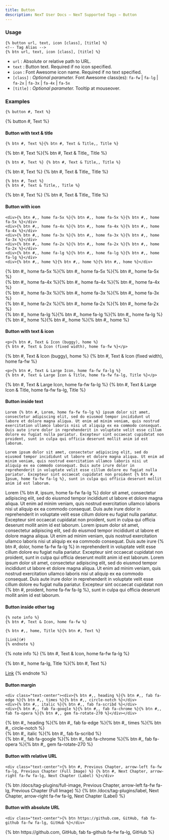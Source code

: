 ```yaml
---
title: Button
description: NexT User Docs – NexT Supported Tags – Button
---
```


### Usage

```jinja
{% button url, text, icon [class], [title] %}
<!-- Tag Alias -->
{% btn url, text, icon [class], [title] %}
```

- `url`     : Absolute or relative path to URL.
- `text`    : Button text. Required if no icon specified.
- `icon`    : Font Awesome icon name. Required if no text specified.
- `[class]` : *Optional parameter.* Font Awesome class(es): `fa-fw` | `fa-lg` | `fa-2x` | `fa-3x` | `fa-4x` | `fa-5x`
- `[title]` : *Optional parameter.* Tooltip at mouseover.

### Examples

```jinja
{% button #, Text %}
```

{% button #, Text %}

#### Button with text & title

```jinja
{% btn #, Text %}{% btn #, Text & Title,, Title %}
```

{% btn #, Text %}{% btn #, Text & Title,, Title %}

```jinja
{% btn #, Text %} {% btn #, Text & Title,, Title %}
```

{% btn #, Text %} {% btn #, Text & Title,, Title %}

```jinja
{% btn #, Text %}
{% btn #, Text & Title,, Title %}
```

{% btn #, Text %}
{% btn #, Text & Title,, Title %}

#### Button with icon

```jinja
<div>{% btn #,, home fa-5x %}{% btn #,, home fa-5x %}{% btn #,, home fa-5x %}</div>
<div>{% btn #,, home fa-4x %}{% btn #,, home fa-4x %}{% btn #,, home fa-4x %}</div>
<div>{% btn #,, home fa-3x %}{% btn #,, home fa-3x %}{% btn #,, home fa-3x %}</div>
<div>{% btn #,, home fa-2x %}{% btn #,, home fa-2x %}{% btn #,, home fa-2x %}</div>
<div>{% btn #,, home fa-lg %}{% btn #,, home fa-lg %}{% btn #,, home fa-lg %}</div>
<div>{% btn #,, home %}{% btn #,, home %}{% btn #,, home %}</div>
```

<div>{% btn #,, home fa-5x %}{% btn #,, home fa-5x %}{% btn #,, home fa-5x %}</div>
<div>{% btn #,, home fa-4x %}{% btn #,, home fa-4x %}{% btn #,, home fa-4x %}</div>
<div>{% btn #,, home fa-3x %}{% btn #,, home fa-3x %}{% btn #,, home fa-3x %}</div>
<div>{% btn #,, home fa-2x %}{% btn #,, home fa-2x %}{% btn #,, home fa-2x %}</div>
<div>{% btn #,, home fa-lg %}{% btn #,, home fa-lg %}{% btn #,, home fa-lg %}</div>
<div>{% btn #,, home %}{% btn #,, home %}{% btn #,, home %}</div>

#### Button with text & icon

```jinja
<p>{% btn #, Text & Icon (buggy), home %}
{% btn #, Text & Icon (fixed width), home fa-fw %}</p>
```

<p>{% btn #, Text & Icon (buggy), home %}
{% btn #, Text & Icon (fixed width), home fa-fw %}</p>

```jinja
<p>{% btn #, Text & Large Icon, home fa-fw fa-lg %}
{% btn #, Text & Large Icon & Title, home fa-fw fa-lg, Title %}</p>
```

<p>{% btn #, Text & Large Icon, home fa-fw fa-lg %}
{% btn #, Text & Large Icon & Title, home fa-fw fa-lg, Title %}</p>

#### Button inside text

```jinja
Lorem {% btn #, Lorem, home fa-fw fa-lg %} ipsum dolor sit amet, consectetur adipiscing elit, sed do eiusmod tempor incididunt ut labore et dolore magna aliqua. Ut enim ad minim veniam, quis nostrud exercitation ullamco laboris nisi ut aliquip ex ea commodo consequat. Duis aute irure dolor in reprehenderit in voluptate velit esse cillum dolore eu fugiat nulla pariatur. Excepteur sint occaecat cupidatat non proident, sunt in culpa qui officia deserunt mollit anim id est laborum.

Lorem ipsum dolor sit amet, consectetur adipiscing elit, sed do eiusmod tempor incididunt ut labore et dolore magna aliqua. Ut enim ad minim veniam, quis nostrud exercitation ullamco laboris nisi ut aliquip ex ea commodo consequat. Duis aute irure dolor in reprehenderit in voluptate velit esse cillum dolore eu fugiat nulla pariatur. Excepteur sint occaecat cupidatat non proident {% btn #, Ipsum, home fa-fw fa-lg %}, sunt in culpa qui officia deserunt mollit anim id est laborum.
```

Lorem {% btn #, ipsum, home fa-fw fa-lg %} dolor sit amet, consectetur adipiscing elit, sed do eiusmod tempor incididunt ut labore et dolore magna aliqua. Ut enim ad minim veniam, quis nostrud exercitation ullamco laboris nisi ut aliquip ex ea commodo consequat. Duis aute irure dolor in reprehenderit in voluptate velit esse cillum dolore eu fugiat nulla pariatur. Excepteur sint occaecat cupidatat non proident, sunt in culpa qui officia deserunt mollit anim id est laborum.
Lorem ipsum dolor sit amet, consectetur adipiscing elit, sed do eiusmod tempor incididunt ut labore et dolore magna aliqua. Ut enim ad minim veniam, quis nostrud exercitation ullamco laboris nisi ut aliquip ex ea commodo consequat. Duis aute irure {% btn #, dolor, home fa-fw fa-lg %} in reprehenderit in voluptate velit esse cillum dolore eu fugiat nulla pariatur. Excepteur sint occaecat cupidatat non proident, sunt in culpa qui officia deserunt mollit anim id est laborum.
Lorem ipsum dolor sit amet, consectetur adipiscing elit, sed do eiusmod tempor incididunt ut labore et dolore magna aliqua. Ut enim ad minim veniam, quis nostrud exercitation ullamco laboris nisi ut aliquip ex ea commodo consequat. Duis aute irure dolor in reprehenderit in voluptate velit esse cillum dolore eu fugiat nulla pariatur. Excepteur sint occaecat cupidatat non {% btn #, proident, home fa-fw fa-lg %}, sunt in culpa qui officia deserunt mollit anim id est laborum.

#### Button inside other tag

```jinja
{% note info %}
{% btn #, Text & Icon, home fa-fw %}

{% btn #,, home, Title %}{% btn #, Text %}

[Link](#)
{% endnote %}
```
{% note info %}
{% btn #, Text & Icon, home fa-fw fa-lg %}

{% btn #,, home fa-lg, Title %}{% btn #, Text %}

[Link](#)
{% endnote %}

#### Button margin

```jinja
<div class="text-center"><div>{% btn #,, heading %}{% btn #,, fab fa-edge %}{% btn #,, times %}{% btn #,, circle-notch %}</div>
<div>{% btn #,, italic %}{% btn #,, fab fa-scribd %}</div>
<div>{% btn #,, fab fa-google %}{% btn #,, fab fa-chrome %}{% btn #,, fab fa-opera %}{% btn #,, gem fa-rotate-270 %}</div></div>
```

<div class="text-center"><div>{% btn #,, heading %}{% btn #,, fab fa-edge %}{% btn #,, times %}{% btn #,, circle-notch %}</div>
<div>{% btn #,, italic %}{% btn #,, fab fa-scribd %}</div>
<div>{% btn #,, fab fa-google %}{% btn #,, fab fa-chrome %}{% btn #,, fab fa-opera %}{% btn #,, gem fa-rotate-270 %}</div></div>

#### Button with relative URL

```jinja
<div class="text-center">{% btn #, Previous Chapter, arrow-left fa-fw fa-lg, Previous Chapter (Full Image) %} {% btn #, Next Chapter, arrow-right fa-fw fa-lg, Next Chapter (Label) %}</div>
```

<div class="text-center">{% btn /docs/tag-plugins/full-image, Previous Chapter, arrow-left fa-fw fa-lg, Previous Chapter (Full Image) %} {% btn /docs/tag-plugins/label, Next Chapter, arrow-right fa-fw fa-lg, Next Chapter (Label) %}</div>

#### Button with absolute URL

```jinja
<div class="text-center">{% btn https://github.com, GitHub, fab fa-github fa-fw fa-lg, GitHub %}</div>
```

<div class="text-center">{% btn https://github.com, GitHub, fab fa-github fa-fw fa-lg, GitHub %}</div>
